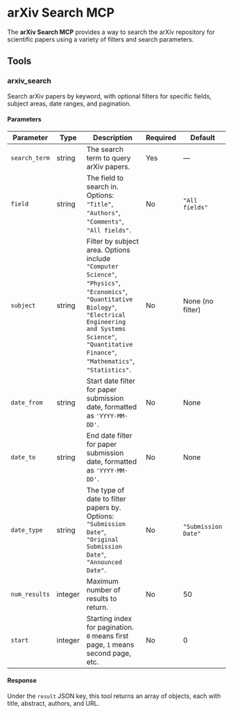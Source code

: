 # arXiv Search MCP

The **arXiv Search MCP** provides a way to search the arXiv repository for scientific papers using a variety of filters and search parameters.

## Tools

### arxiv_search

Search arXiv papers by keyword, with optional filters for specific fields, subject areas, date ranges, and pagination.

#### Parameters

| Parameter    | Type    | Description                                                                                                                                          | Required | Default             |
|--------------|---------|------------------------------------------------------------------------------------------------------------------------------------------------------|----------|---------------------|
| `search_term`| string  | The search term to query arXiv papers.                                                                                                              | Yes      | —                   |
| `field`      | string  | The field to search in. Options: `"Title"`, `"Authors"`, `"Comments"`, `"All fields"`.                                                              | No       | `"All fields"`      |
| `subject`    | string  | Filter by subject area. Options include `"Computer Science"`, `"Physics"`, `"Economics"`, `"Quantitative Biology"`, `"Electrical Engineering and Systems Science"`, `"Quantitative Finance"`, `"Mathematics"`, `"Statistics"`. | No       | None (no filter)    |
| `date_from`  | string  | Start date filter for paper submission date, formatted as `'YYYY-MM-DD'`.                                                                           | No       | None                |
| `date_to`    | string  | End date filter for paper submission date, formatted as `'YYYY-MM-DD'`.                                                                             | No       | None                |
| `date_type`  | string  | The type of date to filter papers by. Options: `"Submission Date"`, `"Original Submission Date"`, `"Announced Date"`.                               | No       | `"Submission Date"`  |
| `num_results`| integer | Maximum number of results to return.                                                                                                                | No       | 50                  |
| `start`      | integer | Starting index for pagination. `0` means first page, `1` means second page, etc.                                                                     | No       | 0                   |

#### Response

Under the `result` JSON key, this tool returns an array of objects, each with title, abstract, authors, and URL.
